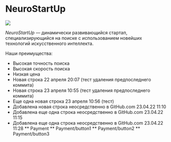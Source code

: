 # NeuroStartUp

![](https://netology-code.github.io/git-homeworks/introduction/assets/logo.png)

*NeuroStartUp* — динамически развивающийся стартап, специализирующийся на поиске с использованием 
 новейших технологий искусственного интеллекта.

Наши преимущества:
* Высокая точность поиска
* Высокая скорость поиска
* Низкая цена
* Новая строка 22 апреля 20:07 (тест удаления предпоследнего коммита)
* Новая строка 23 апреля 10:55 (тест удаления предпоследнего коммита)
* Еще одна новая строка 23 апреля 10:56 (тест)
* Добавлена новая строка неосредственно в GitHub.com 23.04.22 11:10
* Добавлена еще одна строка неосредственно в GitHub.com 23.04.22 11:15
* Добавлена еще одна строка неосредственно в GitHub.com 23.04.22 11:28
** Payment
** Payment/button1
** Payment/button2
** Payment/button3
